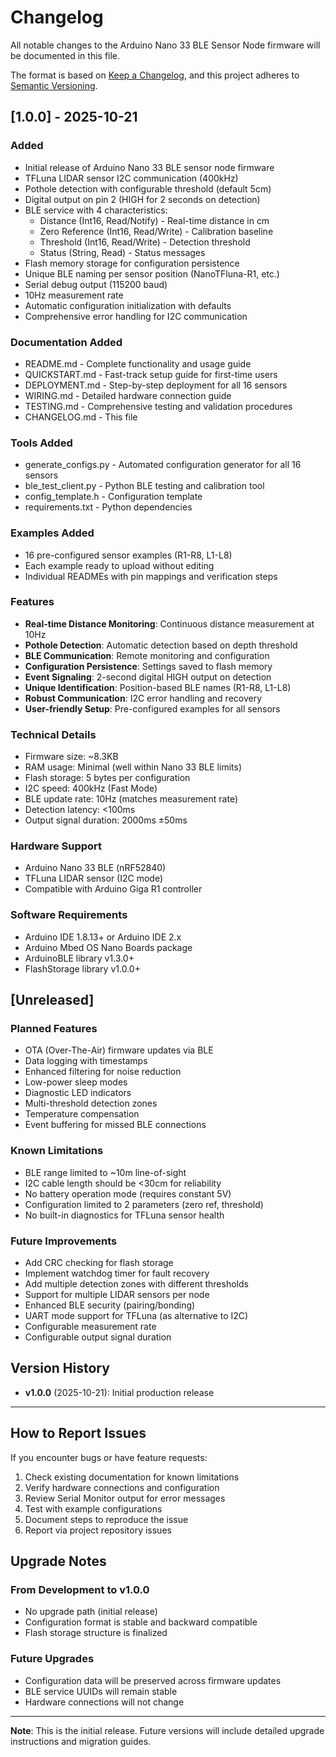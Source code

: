 # Changelog

All notable changes to the Arduino Nano 33 BLE Sensor Node firmware will be documented in this file.

The format is based on [Keep a Changelog](https://keepachangelog.com/en/1.0.0/),
and this project adheres to [Semantic Versioning](https://semver.org/spec/v2.0.0.html).

## [1.0.0] - 2025-10-21

### Added
- Initial release of Arduino Nano 33 BLE sensor node firmware
- TFLuna LIDAR sensor I2C communication (400kHz)
- Pothole detection with configurable threshold (default 5cm)
- Digital output on pin 2 (HIGH for 2 seconds on detection)
- BLE service with 4 characteristics:
  - Distance (Int16, Read/Notify) - Real-time distance in cm
  - Zero Reference (Int16, Read/Write) - Calibration baseline
  - Threshold (Int16, Read/Write) - Detection threshold
  - Status (String, Read) - Status messages
- Flash memory storage for configuration persistence
- Unique BLE naming per sensor position (NanoTFluna-R1, etc.)
- Serial debug output (115200 baud)
- 10Hz measurement rate
- Automatic configuration initialization with defaults
- Comprehensive error handling for I2C communication

### Documentation Added
- README.md - Complete functionality and usage guide
- QUICKSTART.md - Fast-track setup guide for first-time users
- DEPLOYMENT.md - Step-by-step deployment for all 16 sensors
- WIRING.md - Detailed hardware connection guide
- TESTING.md - Comprehensive testing and validation procedures
- CHANGELOG.md - This file

### Tools Added
- generate_configs.py - Automated configuration generator for all 16 sensors
- ble_test_client.py - Python BLE testing and calibration tool
- config_template.h - Configuration template
- requirements.txt - Python dependencies

### Examples Added
- 16 pre-configured sensor examples (R1-R8, L1-L8)
- Each example ready to upload without editing
- Individual READMEs with pin mappings and verification steps

### Features
- **Real-time Distance Monitoring**: Continuous distance measurement at 10Hz
- **Pothole Detection**: Automatic detection based on depth threshold
- **BLE Communication**: Remote monitoring and configuration
- **Configuration Persistence**: Settings saved to flash memory
- **Event Signaling**: 2-second digital HIGH output on detection
- **Unique Identification**: Position-based BLE names (R1-R8, L1-L8)
- **Robust Communication**: I2C error handling and recovery
- **User-friendly Setup**: Pre-configured examples for all sensors

### Technical Details
- Firmware size: ~8.3KB
- RAM usage: Minimal (well within Nano 33 BLE limits)
- Flash storage: 5 bytes per configuration
- I2C speed: 400kHz (Fast Mode)
- BLE update rate: 10Hz (matches measurement rate)
- Detection latency: <100ms
- Output signal duration: 2000ms ±50ms

### Hardware Support
- Arduino Nano 33 BLE (nRF52840)
- TFLuna LIDAR sensor (I2C mode)
- Compatible with Arduino Giga R1 controller

### Software Requirements
- Arduino IDE 1.8.13+ or Arduino IDE 2.x
- Arduino Mbed OS Nano Boards package
- ArduinoBLE library v1.3.0+
- FlashStorage library v1.0.0+

## [Unreleased]

### Planned Features
- OTA (Over-The-Air) firmware updates via BLE
- Data logging with timestamps
- Enhanced filtering for noise reduction
- Low-power sleep modes
- Diagnostic LED indicators
- Multi-threshold detection zones
- Temperature compensation
- Event buffering for missed BLE connections

### Known Limitations
- BLE range limited to ~10m line-of-sight
- I2C cable length should be <30cm for reliability
- No battery operation mode (requires constant 5V)
- Configuration limited to 2 parameters (zero ref, threshold)
- No built-in diagnostics for TFLuna sensor health

### Future Improvements
- Add CRC checking for flash storage
- Implement watchdog timer for fault recovery
- Add multiple detection zones with different thresholds
- Support for multiple LIDAR sensors per node
- Enhanced BLE security (pairing/bonding)
- UART mode support for TFLuna (as alternative to I2C)
- Configurable measurement rate
- Configurable output signal duration

## Version History

- **v1.0.0** (2025-10-21): Initial production release

---

## How to Report Issues

If you encounter bugs or have feature requests:
1. Check existing documentation for known limitations
2. Verify hardware connections and configuration
3. Review Serial Monitor output for error messages
4. Test with example configurations
5. Document steps to reproduce the issue
6. Report via project repository issues

## Upgrade Notes

### From Development to v1.0.0
- No upgrade path (initial release)
- Configuration format is stable and backward compatible
- Flash storage structure is finalized

### Future Upgrades
- Configuration data will be preserved across firmware updates
- BLE service UUIDs will remain stable
- Hardware connections will not change

---

**Note**: This is the initial release. Future versions will include detailed upgrade instructions and migration guides.
